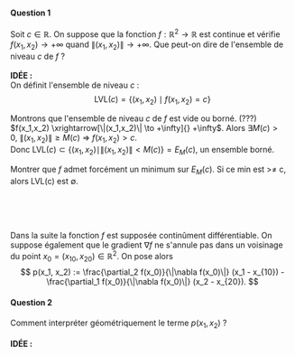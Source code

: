 #### <b>Question 1</b>

Soit $c \in \mathbb{R}$.
On suppose que la fonction $f:\mathbb{R}^2 \to \mathbb{R}$ est continue et vérifie
$f(x_1, x_2) \to +\infty$ quand $\|(x_1,x_2)\| \to +\infty$.
Que peut-on dire de l'ensemble de niveau $c$ de $f$ ?
<br><br>
<b>IDÉE :</b>
<br>
On définit l'ensemble de niveau $c$ :<br>
$$\mathrm{LVL}(c) = \left\{ (x_1, x_2) \mid f(x_1,x_2) = c \right\}$$

Montrons que l'ensemble de niveau $c$ de $f$ est vide ou borné. (???)<br>
$f(x_1,x_2) \xrightarrow[\|(x_1,x_2)\| \to +\infty]{} +\infty$. Alors $\exists M(c) > 0, \ \|(x_1,x_2)\| \geq M(c) \ \Rightarrow \ f(x_1,x_2) > c$.<br>
Donc $\mathrm{LVL}(c) \subset \left\{(x_1, x_2) \mid \|(x_1,x_2)\| < M(c) \right\} = E_M(c)$, un ensemble borné.

Montrer que $f$ admet forcément un minimum sur $E_M(c)$. Si ce min est >≠ c, alors LVL(c) est $\emptyset$.

<br><br><br>

Dans la suite la fonction $f$ est supposée continûment différentiable. On suppose également que le gradient $\nabla f$ ne s'annule pas dans un voisinage du point $x_0 = (x_{10}, x_{20}) \in \mathbb{R}^2$. On pose alors
$$
p(x_1, x_2) := \frac{\partial_2 f(x_0)}{\|\nabla f(x_0)\|} (x_1 - x_{10}) -
\frac{\partial_1 f(x_0)}{\|\nabla f(x_0)\|} (x_2 - x_{20}).
$$
#### <b>Question 2</b>
Comment interpréter géométriquement le terme $p(x_1,x_2)$ ?
<br><br>
<b>IDÉE :</b>
